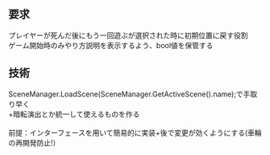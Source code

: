## 要求
プレイヤーが死んだ後にもう一回遊ぶが選択された時に初期位置に戻す役割<br>
ゲーム開始時のみやり方説明を表示するよう、bool値を保管する<br>

## 技術
SceneManager.LoadScene(SceneManager.GetActiveScene().name);で手取り早く<br>
+暗転演出とか統一して使えるものを作る<br>
<br>
前提：インターフェースを用いて簡易的に実装+後で変更が効くようにする(車輪の再開発防止!）<br>
